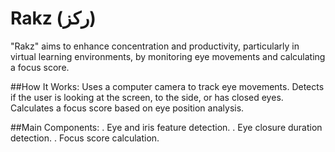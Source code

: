 # Rakz (ركز)

"Rakz" aims to enhance concentration and productivity, particularly in virtual learning environments, by monitoring eye movements and calculating a focus score.

##How It Works:
Uses a computer camera to track eye movements.
Detects if the user is looking at the screen, to the side, or has closed eyes.
Calculates a focus score based on eye position analysis.

##Main Components:
. Eye and iris feature detection.
. Eye closure duration detection.
. Focus score calculation.




